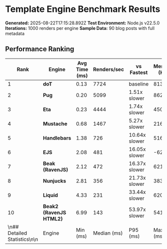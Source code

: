 # Template Engine Benchmark Results

**Generated:** 2025-08-22T17:15:28.892Z
**Test Environment:** Node.js v22.5.0
**Iterations:** 1000 renders per engine
**Sample Data:** 90 blog posts with full metadata

## Performance Ranking

| Rank | Engine | Avg Time (ms) | Renders/sec | vs Fastest | Memory (KB) |
|------|--------|---------------|-------------|------------|-------------|
| 1 | **doT** | 0.13 | 7724 | baseline | 813 |
| 2 | **Pug** | 0.20 | 5099 | 1.51x slower | 8622 |
| 3 | **Eta** | 0.23 | 4444 | 1.74x slower | 4508 |
| 4 | **Mustache** | 0.68 | 1467 | 5.27x slower | 2161 |
| 5 | **Handlebars** | 1.38 | 726 | 10.64x slower | 516 |
| 6 | **EJS** | 2.08 | 481 | 16.05x slower | -62489 |
| 7 | **Beak (RavenJS)** | 2.12 | 472 | 16.37x slower | 62181 |
| 8 | **Nunjucks** | 2.81 | 356 | 21.73x slower | 3830 |
| 9 | **Liquid** | 4.33 | 231 | 33.44x slower | 62071 |
| 10 | **Beak2 (RavenJS HTML2)** | 6.99 | 143 | 53.97x slower | 5411 |
\n## Detailed Statistics\n\n| Engine | Min (ms) | Median (ms) | P95 (ms) | Max (ms) | Total (ms) |\n|--------|----------|-------------|----------|----------|------------|\n| **doT** | 0.12 | 0.12 | 0.14 | 0.59 | 129 |\n| **Pug** | 0.18 | 0.19 | 0.22 | 0.90 | 196 |\n| **Eta** | 0.21 | 0.21 | 0.26 | 0.74 | 225 |\n| **Mustache** | 0.62 | 0.65 | 1.02 | 1.67 | 682 |\n| **Handlebars** | 1.26 | 1.31 | 1.77 | 2.54 | 1377 |\n| **EJS** | 1.97 | 2.03 | 2.41 | 6.03 | 2078 |\n| **Beak (RavenJS)** | 1.91 | 2.03 | 2.56 | 5.92 | 2120 |\n| **Nunjucks** | 2.49 | 2.74 | 3.33 | 4.87 | 2813 |\n| **Liquid** | 3.62 | 4.28 | 4.73 | 10.13 | 4330 |\n| **Beak2 (RavenJS HTML2)** | 6.68 | 6.89 | 7.80 | 9.15 | 6987 |\n\n## Analysis\n\n### 🏆 Performance Leaders\n\n1. **doT** - Fastest overall with 0.13ms average render time\n2. **Pug** - Close second at 0.20ms (1.51x slower)\n3. **Eta** - Third place at 0.23ms\n\n### 📈 Performance Spread\n\nThe fastest engine (doT) is **54.0x faster** than the slowest (Beak2 (RavenJS HTML2)).\nMedian performance difference: 16.1x slower than fastest.\n\n### 💾 Memory Efficiency\n\n**Most memory efficient:** EJS (-62489 KB)\n**Highest memory usage:** Beak (RavenJS) (62181 KB)\n\n## Test Environment\n\n- **Node.js Version:** v22.5.0\n- **Platform:** darwin arm64\n- **Template Complexity:** Blog listing with 90 posts\n- **Data Variety:** Mixed content lengths, multiple authors, categories, tags\n- **Caching:** Disabled for all engines to ensure fair comparison\n- **Warmup:** 10 iterations before measurement\n- **Measurement:** 1000 timed iterations per engine\n\n---\n\n*Benchmark generated with the RavenJS renderer-benchmark package*\n